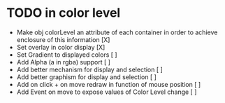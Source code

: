 # TODO in color level

- Make obj colorLevel an attribute of each container in order to achieve enclosure of this information [X]
- Set overlay in color display [X]
- Set Gradient to displayed colors [ ]
- Add Alpha (a in rgba) support [ ]
- Add better mechanism for display and selection [ ]
- Add better graphism for display and selection [ ]
- Add on click + on move redraw in function of mouse position [ ]
- Add Event on move to expose values of Color Level change [ ]